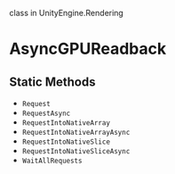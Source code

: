 class in UnityEngine.Rendering
# AsyncGPUReadback

## Static Methods
- `Request`
- `RequestAsync`
- `RequestIntoNativeArray`
- `RequestIntoNativeArrayAsync`
- `RequestIntoNativeSlice`
- `RequestIntoNativeSliceAsync`
- `WaitAllRequests`
